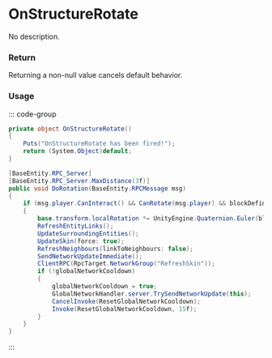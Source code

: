 # OnStructureRotate
<Badge type="info" text="Structure"/><Badge type="danger" text="Carbon Compatible"/><Badge type="warning" text="Oxide Compatible"/>
No description.
### Return
Returning a non-null value cancels default behavior.

### Usage
::: code-group
```csharp [Example]
private object OnStructureRotate()
{
	Puts("OnStructureRotate has been fired!");
	return (System.Object)default;
}
```
```csharp [Source — Assembly-CSharp @ BuildingBlock]
[BaseEntity.RPC_Server]
[BaseEntity.RPC_Server.MaxDistance(3f)]
public void DoRotation(BaseEntity.RPCMessage msg)
{
	if (msg.player.CanInteract() && CanRotate(msg.player) && blockDefinition.canRotateAfterPlacement)
	{
		base.transform.localRotation *= UnityEngine.Quaternion.Euler(blockDefinition.rotationAmount);
		RefreshEntityLinks();
		UpdateSurroundingEntities();
		UpdateSkin(force: true);
		RefreshNeighbours(linkToNeighbours: false);
		SendNetworkUpdateImmediate();
		ClientRPC(RpcTarget.NetworkGroup("RefreshSkin"));
		if (!globalNetworkCooldown)
		{
			globalNetworkCooldown = true;
			GlobalNetworkHandler.server.TrySendNetworkUpdate(this);
			CancelInvoke(ResetGlobalNetworkCooldown);
			Invoke(ResetGlobalNetworkCooldown, 15f);
		}
	}
}

```
:::
